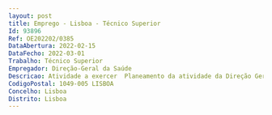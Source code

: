 ```yaml
--- 
layout: post
title: Emprego - Lisboa - Técnico Superior
Id: 93896
Ref: OE202202/0385
DataAbertura: 2022-02-15
DataFecho: 2022-03-01
Trabalho: Técnico Superior
Empregador: Direção-Geral da Saúde
Descricao: Atividade a exercer  Planeamento da atividade da Direção Geral da Saúde no âmbito do SIADAP1 Elaborar e acompanhar os instrumentos de gestão da Direção Geral da Saúde, designadamente, Planos Estratégicos, Planos de Atividades, QUAR, Relatórios de Atividades Realizar inquéritos de avaliação da satisfação dos colaboradores internos e utilizadores externos da Direção Geral da Saúde Apoiar a identificação e validar os indicadores de desempenho e os mecanismos de operacionalização dos parâmetros de avaliação Apoiar os serviços na elaboração, monitorização e acompanhamento dos respetivos planos de atividades ao longo de todo o ciclo de gestão Acompanhar e monitorizar projetos transversais da Direção Geral da Saúde Desenvolver e manter atualizadas diferentes bases de dados de apoio à atividade do Núcleo de Planeamento Estratégico e Avaliação e da Direção Elaborar procedimentos e instruções de trabalho para a normalização de circuitos e melhoria do desempenho dos serviços Assessorar a Direção em diferentes matérias de planeamento, organização e gestão de âmbito geral Acompanhamento de gestão de Programas Prioritários.Critério de preferência  preferencialmente com formação académica nas áreas nas áreas temáticas de Economia, Gestão, Administração, Gestão e Administração Pública, Farmácia, Ciências Farmacêuticas, Enfermagem, experiência profissional relevante na área de planeamento e avaliação  gestão de projetos  fluência da língua inglesa falada e escrita e domínio das seguintes ferramentas na ótica do utilizador  Word, Excel, PowerPoint, Outlook e internet.
CodigoPostal: 1049-005 LISBOA
Concelho: Lisboa
Distrito: Lisboa
--- 
```

